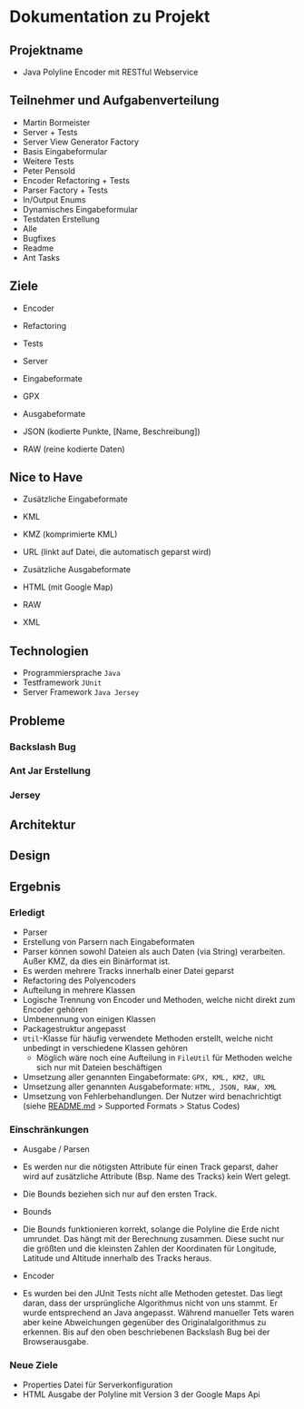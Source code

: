 Dokumentation zu Projekt
===

Projektname
---

- Java Polyline Encoder mit RESTful Webservice

Teilnehmer und Aufgabenverteilung
---

- Martin Bormeister
 - Server + Tests
 - Server View Generator Factory
 - Basis Eingabeformular
 - Weitere Tests
- Peter Pensold
 - Encoder Refactoring + Tests
 - Parser Factory + Tests
 - In/Output Enums
 - Dynamisches Eingabeformular
 - Testdaten Erstellung
- Alle
 - Bugfixes
 - Readme
 - Ant Tasks

Ziele
---

- Encoder
 - Refactoring
 - Tests

- Server


- Eingabeformate
 - GPX

- Ausgabeformate
 - JSON (kodierte Punkte, [Name, Beschreibung])
 - RAW (reine kodierte Daten)

Nice to Have
---

- Zusätzliche Eingabeformate
 - KML
 - KMZ (komprimierte KML)
 - URL (linkt auf Datei, die automatisch geparst wird)

- Zusätzliche Ausgabeformate
 - HTML (mit Google Map)
 - RAW
 - XML

Technologien
---

- Programmiersprache `Java`
- Testframework `JUnit`
- Server Framework `Java Jersey`


Probleme
---

### Backslash Bug

### Ant Jar Erstellung

### Jersey

Architektur
---


Design
---


Ergebnis
---

### Erledigt
- Parser
 - Erstellung von Parsern nach Eingabeformaten
 - Parser können sowohl Dateien als auch Daten (via String) verarbeiten. Außer KMZ, da dies ein Binärformat ist.
 - Es werden mehrere Tracks innerhalb einer Datei geparst
- Refactoring des Polyencoders
 - Aufteilung in mehrere Klassen
 - Logische Trennung von Encoder und Methoden, welche nicht direkt zum Encoder gehören
 - Umbenennung von einigen Klassen
 - Packagestruktur angepasst
 - `Util`-Klasse für häufig verwendete Methoden erstellt, welche nicht unbedingt in verschiedene Klassen gehören
   - Möglich wäre noch eine Aufteilung in `FileUtil` für Methoden welche sich nur mit Dateien beschäftigen
- Umsetzung aller genannten Eingabeformate: `GPX, KML, KMZ, URL`
- Umsetzung aller genannten Ausgabeformate: `HTML, JSON, RAW, XML`
- Umsetzung von Fehlerbehandlungen. Der Nutzer wird benachrichtigt (siehe [README.md](https://github.com/petpen/JavaPolylineEncoder2/blob/master/README.md) > Supported Formats > Status Codes)

### Einschränkungen
- Ausgabe / Parsen
 - Es werden nur die nötigsten Attribute für einen Track geparst, daher wird auf zusätzliche Attribute (Bsp. Name des Tracks) kein Wert gelegt.
 - Die Bounds beziehen sich nur auf den ersten Track.

- Bounds
 - Die Bounds funktionieren korrekt, solange die Polyline die Erde nicht umrundet. Das hängt mit der Berechnung zusammen.
   Diese sucht nur die größten und die kleinsten Zahlen der Koordinaten für Longitude, Latitude und Altitude innerhalb des Tracks heraus. 
 
- Encoder
 - Es wurden bei den JUnit Tests nicht alle Methoden getestet.
   Das liegt daran, dass der ursprüngliche Algorithmus nicht von uns stammt.
   Er wurde entsprechend an Java angepasst. Während manueller Tets waren aber keine Abweichungen gegenüber des Originalalgorithmus zu erkennen.
   Bis auf den oben beschriebenen Backslash Bug bei der Browserausgabe.

### Neue Ziele
- Properties Datei für Serverkonfiguration
- HTML Ausgabe der Polyline mit Version 3 der Google Maps Api 